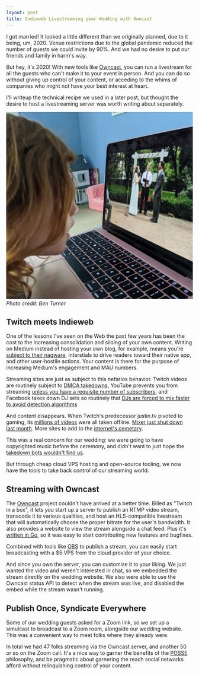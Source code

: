 ```yaml
---
layout: post
title: Indieweb Livestreaming your Wedding with Owncast
---
```


I got married! It looked a little different than we originally planned, due to it being, um, 2020.
Venue restrictions due to the global pandemic reduced the number of guests we could invite by 90%. And we had no desire to put our friends and family in harm's way.

But hey, it's 2020! With new tools like [Owncast][owncast], you can run a livestream for all the guests who can't make it to your event in person.
And you can do so without giving up control of your content, or acceding to the whims of companies who might not have your best interest at heart.

I'll writeup the technical recipe we used in a later post, but thought the desire to host a livestreaming server was worth writing about separately.

![Watching the livestream](../images/wedding-livestream.jpg)
_Photo credit: Ben Turner_

## Twitch meets Indieweb

One of the lessons I've seen on the Web the past few years has been the cost to the increasing consolidation and siloing of your own content.
Writing on Medium instead of hosting your own blog, for example, means you're [subject to their nagware](https://indieweb.org/Medium#Issues), interstials to drive readers toward their native app, and other user-hostile actions. Your content is there for the purpose of increasing Medium's engagement and MAU numbers.

Streaming sites are just as subject to this nefarios behavior.
Twitch videos are routinely subject to [DMCA takedowns](https://twitter.com/TwitchSupport/status/1269851779790929921), YouTube prevents you from streaming [unless you have a requisite number of subscribers](https://support.google.com/youtube/answer/2853834?hl=en), and Facebook takes down DJ sets so routinely that [DJs are forced to mix faster to avoid detection algorithms](https://web.archive.org/web/20200921195316/https://www.papermag.com/instagram-live-copyright-dj-censoring-2645789312.html?rebelltitem=16)

And content disappears. When Twitch's predecessor justin.tv pivoted to gaming, its [millions of videos](https://arstechnica.com/gaming/2014/08/streaming-video-site-justin-tv-announces-closure-effective-immediately/) were all taken offline. [Mixer just shut down last month](https://mixer.com/). More sites to add to the [internet's cemetary](https://indieweb.org/site-deaths).

This was a real concern for our wedding: we were going to have copyrighted music before the ceremony, and didn't want to just hope the [takedown bots wouldn't find us](https://web.archive.org/web/20200731124308/https://www.washingtonpost.com/entertainment/music/copyright-bots-and-classical-musicians-are-fighting-online-the-bots-are-winning/2020/05/20/a11e349c-98ae-11ea-89fd-28fb313d1886_story.html).

But through cheap cloud VPS hosting and open-source tooling, we now have the tools to take back control of our streaming world.

## Streaming with Owncast

The [Owncast][owncast] project couldn't have arrived at a better time.
Billed as "Twitch in a box", it lets you start up a server to publish an RTMP video stream, transcode it to various qualities, and host an HLS-compatible livestream that will automatically choose the proper bitrate for the user's bandwidth.
It also provides a website to view the stream alongside a chat feed.
Plus it's [written in Go](https://github.com/gabek/owncast), so it was easy to start contributing new features and bugfixes.

Combined with tools like [OBS](https://obsproject.com/) to publish a stream, you can easily start broadcasting with a \$5 VPS from the cloud provider of your choice.

And since you own the server, you can customize it to your liking.
We just wanted the video and weren't interested in chat, so we embedded the stream directly on the wedding website.
We also were able to use the Owncast status API to detect when the stream was live, and disabled the embed while the stream wasn't running.

## Publish Once, Syndicate Everywhere

Some of our wedding guests asked for a Zoom link, so we set up a simulcast to broadcast to a Zoom room, alongside our wedding website.
This was a convenient way to meet folks where they already were.

In total we had 47 folks streaming via the Owncast server, and another 50 or so on the Zoom call.
It's a nice way to garner the benefits of the [POSSE][posse] philosophy, and be pragmatic about garnering the reach social networks afford without relinquishing control of your content.

[owncast]: https://gabekangas.com/blog/2020/06/owncast-a-project-to-take-control-over-your-own-live-streaming/
[posse]: https://indieweb.org/POSSE

